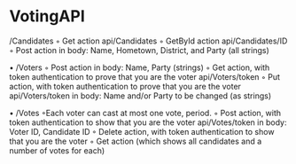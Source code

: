 # VotingAPI

/Candidates 
◦ Get action
    api/Candidates
◦ GetById action 
    api/Candidates/ID
◦ Post action
    in body: Name, Hometown, District, and Party (all strings)

• /Voters
◦ Post action
      in body: Name, Party (strings)
◦ Get action, with token authentication to prove that you are the voter
    api/Voters/token
◦ Put action, with token authentication to prove that you are the voter
    api/Voters/token
    in body: Name and/or Party to be changed (as strings)

• /Votes 
◦Each voter can cast at most one vote, period.
◦ Post action, with token authentication to show that you are the voter
    api/Votes/token
    in body: Voter ID, Candidate ID
◦ Delete action, with token authentication to show that you are the voter
◦ Get action (which shows all candidates and a number of votes for each)

